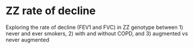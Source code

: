 # ZZ rate of decline
Exploring the rate of decline (FEV1 and FVC) in ZZ genotype between 1) never and ever smokers, 2) with and without COPD, and 3) augmented vs never augmented

